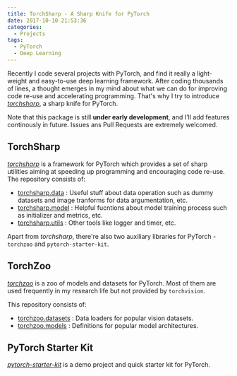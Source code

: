 ```yaml
---
title: TorchSharp - A Sharp Knife for PyTorch
date: 2017-10-10 21:53:36
categories:
  - Projects
tags:
  - PyTorch
  - Deep Learning
---
```


Recently I code several projects with PyTorch, and find it really a light-weight and easy-to-use deep learning framework. After coding thousands of lines, a thought emerges in my mind about what we can do for improving code re-use and accelerating programming. That's why I try to introduce [*torchsharp*](https://github.com/corenel/torchsharp), a sharp knife for PyTorch.

Note that this package is still **under early development**, and I'll add features continously in future. Issues ans Pull Requests are extremely welcomed.

<!-- more -->

## TorchSharp

[*torchsharp*](https://github.com/corenel/torchsharp) is a framework for PyTorch which provides a set of sharp utilities aiming at speeding up programming and encouraging code re-use. The repository consists of:

- [torchsharp.data](https://github.com/corenel/torchsharp#data) : Useful stuff about data operation such as dummy datasets and  image tranforms for data argumentation, etc.
- [torchsharp.model](https://github.com/corenel/torchsharp#data) : Helpful fucntions about model training process such as initializer and metrics, etc.
- [torchsharp.utils](https://github.com/corenel/torchsharp#data) : Other tools like logger and timer, etc.

Apart from *torchsharp*, there're also two auxiliary libraries for PyTorch - `torchzoo` and `pytorch-starter-kit`.

## TorchZoo

[*torchzoo*](https://github.com/corenel/torchzoo) is a zoo of models and datasets for PyTorch. Most of them are used frequently in my research life but not provided by `torchvision`.

This repository consists of:

- [torchzoo.datasets](#datasets) : Data loaders for popular vision datasets.
- [torchzoo.models](#models) : Definitions for popular model architectures.

## PyTorch Starter Kit

[*pytorch-starter-kit*](https://github.com/corenel/pytorch-starter-kit) is a demo project and quick starter kit for PyTorch.

